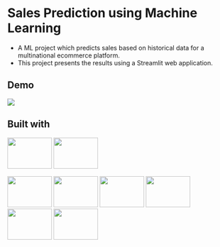 
# Sales Prediction using Machine Learning

- A ML project which predicts sales based on historical data for a multinational ecommerce platform.
- This project presents the results using a Streamlit web application. 


## Demo

![](https://github.com/alexanic25/Sales-Prediction-using-Machine-Learning/blob/main/sales.gif)

## Built with 

<img src="https://i.imgur.com/Ihrm7vq.png" width="100" height="70"> <img src="https://i.imgur.com/YeZdNiN.png" width="100" height="70">

<img src="https://i.imgur.com/L0C7WWr.png" width="100" height="70"> <img src="https://i.imgur.com/GTEvFHW.png" width="100" height="70"> <img src="https://i.imgur.com/StKvF8t.png" width="100" height="70"> <img src="https://i.imgur.com/7jijMox.png" width="100" height="70"> <img src="https://i.imgur.com/tMw7gJW.png" width="100" height="70"> <img src="https://i.imgur.com/JBW7n57.png" width="100" height="70">

